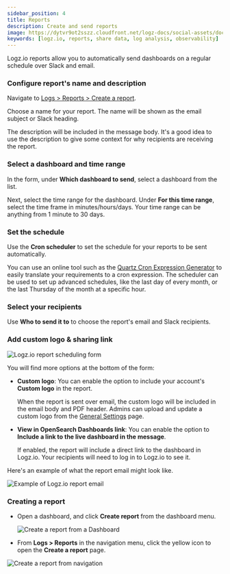 ```yaml
---
sidebar_position: 4
title: Reports
description: Create and send reports
image: https://dytvr9ot2sszz.cloudfront.net/logz-docs/social-assets/docs-social.jpg
keywords: [logz.io, reports, share data, log analysis, observability]
---
```





Logz.io reports allow you to automatically send dashboards on a regular schedule over Slack and email.



### Configure report's name and description

Navigate to [Logs > Reports > Create a report](https://app.logz.io/#/dashboard/scheduled-reports/create).

Choose a name for your report. The name will be shown as the email subject or Slack heading.

The description will be included in the message body.
It's a good idea to use the description to give some context
for why recipients are receiving the report.

### Select a dashboard and time range

In the form, under **Which dashboard to send**, select a dashboard from the list.

Next, select the time range for the dashboard. Under **For this time range**, select the time frame in minutes/hours/days. Your time range can be anything from 1 minute to 30 days.

### Set the schedule

Use the **Cron scheduler** to set the schedule for your reports to be sent automatically. 

You can use an online tool such as the
[Quartz Cron Expression Generator](https://www.freeformatter.com/cron-expression-generator-quartz.html#cronexpressionexamples/) to easily translate your requirements to a cron expression. The scheduler can be used to set up advanced schedules, like the last day of every month, or the last Thursday of the month at a specific hour.

### Select your recipients

Use **Who to send it to** to choose the report's email and Slack recipients.

### Add custom logo & sharing link

![Logz.io report scheduling form](https://dytvr9ot2sszz.cloudfront.net/logz-docs/dashboards/new-report.png)

You will find more options at the bottom of the form:

* **Custom logo**: You can enable the option to include your account's **Custom logo** in the report.

  When the report is sent over email, the custom logo will be included in the email body and PDF header. Admins can upload and update a custom logo from the [General Settings](https://app.logz.io/#/dashboard/settings/general) page.

* **View in OpenSearch Dashboards link**: You can enable the option to **Include a link to the live dashboard in the message**.

  If enabled, the report will include a direct link to the dashboard in Logz.io. Your recipients will need to log in to Logz.io to see it.



Here's an example of what the report email might look like.

![Example of Logz.io report email](https://dytvr9ot2sszz.cloudfront.net/logz-docs/dashboards/demo-report-email.png)


### Creating a report

* Open a dashboard, and click **Create report** from the dashboard menu.

  ![Create a report from a Dashboard](https://dytvr9ot2sszz.cloudfront.net/logz-docs/kibana/create-report-osd.png)

* From **Logs > Reports** in the navigation menu, click the yellow <i class="fas fa-plus"></i> icon to open the **Create a report** page. 

![Create a report from navigation](https://dytvr9ot2sszz.cloudfront.net/logz-docs/kibana/reports-from-navigation.png)

